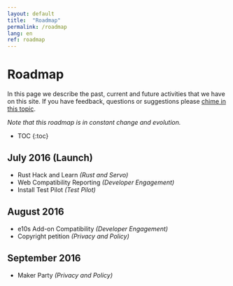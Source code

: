 ```yaml
---
layout: default
title:  "Roadmap"
permalink: /roadmap
lang: en
ref: roadmap
---
```


# Roadmap

In this page we describe the past, current and future activities that we have on this site. If you have feedback, questions or suggestions please [chime in this topic](#).

*Note that this roadmap is in constant change and evolution.*

* TOC
{:toc}

## July 2016 (Launch)

* Rust Hack and Learn *(Rust and Servo)*
* Web Compatibility Reporting *(Developer Engagement)*
* Install Test Pilot *(Test Pilot)*

## August 2016

* e10s Add-on Compatibility *(Developer Engagement)*
* Copyright petition *(Privacy and Policy)*

## September 2016

* Maker Party *(Privacy and Policy)*
